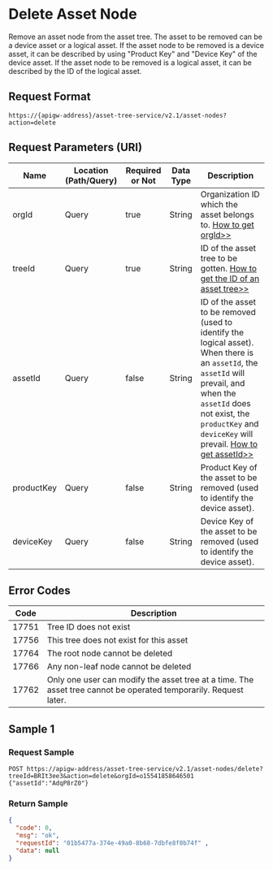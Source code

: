 # Delete Asset Node



Remove an asset node from the asset tree. The asset to be removed can be a device asset or a logical asset. If the asset node to be removed is a device asset, it can be described by using "Product Key" and "Device Key" of the device asset. If the asset node to be removed is a logical asset, it can be described by the ID of the logical asset.

## Request Format

```
https://{apigw-address}/asset-tree-service/v2.1/asset-nodes?action=delete

```

## Request Parameters (URI)

| Name | Location (Path/Query) | Required or Not | Data Type | Description |
|---------------|------------------|----------|-----------|--------------|
| orgId         | Query            | true     | String    | Organization ID which the asset belongs to. [How to get orgId>>](/docs/api/en/latest/api_faqs#how-to-get-organization-id-orgid-orgid)                |
| treeId        | Query            | true    | String    | ID of the asset tree to be gotten. [How to get the ID of an asset tree>>](/docs/api/en/latest/api_faqs.html#how-to-get-the-id-of-an-asset-tree)        |
| assetId  | Query            | false    | String    | ID of the asset to be removed (used to identify the logical asset). When there is an `assetId`, the `assetId` will prevail, and when the `assetId` does not exist, the `productKey` and `deviceKey` will prevail. [How to get assetId>>](/docs/api/en/latest/api_faqs.html#how-to-get-asset-id-assetid-assetid)  |
| productKey  | Query            | false    | String    | Product Key of the asset to be removed (used to identify the device asset).|
| deviceKey  | Query            | false    | String    | Device Key of the asset to be removed (used to identify the device asset). |


## Error Codes

| Code | Description    |
|-----------|-----------------------------|
| 17751| Tree ID does not exist                                                 |
| 17756| This tree does not exist for this asset                                               |
| 17764| The root node cannot be deleted                                               |
| 17766| Any non-leaf node cannot be deleted                                               |
| 17762| Only one user can modify the asset tree at a time. The asset tree cannot be operated temporarily. Request later. |




## Sample 1

### Request Sample

```
POST https://apigw-address/asset-tree-service/v2.1/asset-nodes/delete?treeId=BRIt3ee3&action=delete&orgId=o15541858646501 
{"assetId":"AdqP8rZ0"} 
```

### Return Sample

```json
{ 
  "code": 0, 
  "msg": "ok", 
  "requestId": "01b5477a-374e-49a0-8b68-7dbfe8f0b74f" ,
  "data": null
} 
```

